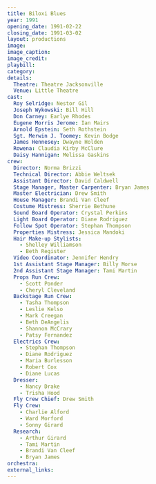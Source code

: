 ```yaml
---
title: Biloxi Blues
year: 1991
opening_date: 1991-02-22
closing_date: 1991-03-02
layout: productions
image:
image_caption:
image_credit:
playbill: 
category: 
details:
  Theatre: Theatre Jacksonville
  Venue: Little Theatre
cast:
  Roy Selridge: Nestor Gil
  Joseph Wykowski: Bill Hill
  Don Carney: Earlye Rhodes
  Eugene Morris Jerome: Ian Mairs
  Arnold Epstein: Seth Rothstein
  Sgt. Merwin J. Toomey: Kevin Bodge
  James Hennesey: Dwayne Holden
  Rowena: Claudia Kirby McClure
  Daisy Hannigan: Melissa Gaskins
crew:
  Director: Norma Brizzi
  Technical Director: Abbie Weltsek
  Assistant Director: David Caldwell
  Stage Manager, Master Carpenter: Bryan James
  Master Electrician: Drew Smith
  House Manager: Brandi Van Cleef
  Costume Mistress: Sherrie Bethune
  Sound Board Operator: Crystal Perkins
  Light Board Operator: Diane Rodriguez
  Follow Spot Operator: Stephan Thompson
  Properties Mistress: Jessica Mandoki
  Hair Make-up Stylists:
    - Shelley Williamson
    - Beth Register
  Video Coordinator: Jennifer Hendry
  1st Assistant Stage Manager: Billy Morse
  2nd Assistant Stage Manager: Tami Martin
  Props Run Crew:
    - Scott Ponder
    - Cheryl Cleveland
  Backstage Run Crew:
    - Tasha Thompson
    - Leslie Kelso
    - Mark Creegan
    - Beth DeAngelis
    - Shannon McCrary
    - Patsy Fernandez
  Electrics Crew:
    - Stephan Thompson
    - Diane Rodriguez
    - Maria Burlesson
    - Robert Cox
    - Diane Lucas
  Dresser:
    - Nancy Drake
    - Trisha Hood
  Fly Crew Chief: Drew Smith
  Fly Crew:
    - Charlie Alford
    - Ward Morford
    - Sonny Girard
  Research:
    - Arthur Girard
    - Tami Martin
    - Brandi Van Cleef
    - Bryan James
orchestra:
external_links:
---
```

